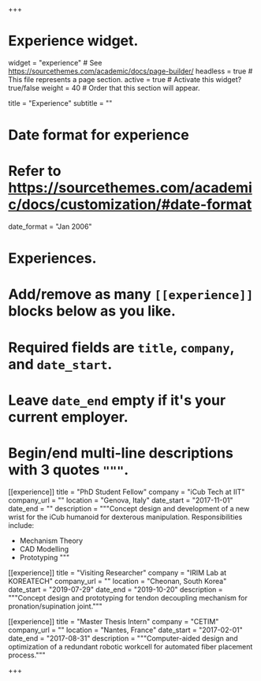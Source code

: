 +++
# Experience widget.
widget = "experience"  # See https://sourcethemes.com/academic/docs/page-builder/
headless = true  # This file represents a page section.
active = true  # Activate this widget? true/false
weight = 40  # Order that this section will appear.

title = "Experience"
subtitle = ""

# Date format for experience
#   Refer to https://sourcethemes.com/academic/docs/customization/#date-format
date_format = "Jan 2006"

# Experiences.
#   Add/remove as many `[[experience]]` blocks below as you like.
#   Required fields are `title`, `company`, and `date_start`.
#   Leave `date_end` empty if it's your current employer.
#   Begin/end multi-line descriptions with 3 quotes `"""`.
[[experience]]
  title = "PhD Student Fellow"
  company = "iCub Tech at IIT"
  company_url = ""
  location = "Genova, Italy"
  date_start = "2017-11-01"
  date_end = ""
  description = """Concept design and development of a new wrist for the iCub humanoid for dexterous manipulation.
  Responsibilities include:

  * Mechanism Theory
  * CAD Modelling
  * Prototyping
  """

[[experience]]
  title = "Visiting Researcher"
  company = "IRIM Lab at KOREATECH"
  company_url = ""
  location = "Cheonan, South Korea"
  date_start = "2019-07-29"
  date_end = "2019-10-20"
  description = """Concept design and prototyping for tendon decoupling mechanism for pronation/supination joint."""

[[experience]]
  title = "Master Thesis Intern"
  company = "CETIM"
  company_url = ""
  location = "Nantes, France"
  date_start = "2017-02-01"
  date_end = "2017-08-31"
  description = """Computer-aided design and optimization of a redundant robotic workcell for automated fiber placement process."""

+++
